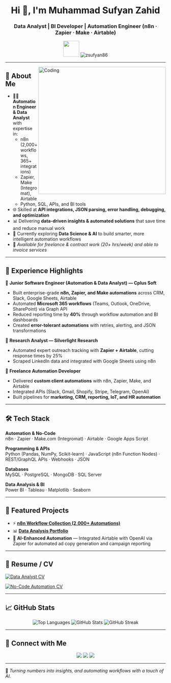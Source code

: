 <h1 align="center">Hi 👋, I'm Muhammad Sufyan Zahid</h1>
<h3 align="center">Data Analyst | BI Developer | Automation Engineer (n8n · Zapier · Make · Airtable)</h3>

<p align="center">
  <img src="https://media.giphy.com/media/hvRJCLFzcasrR4ia7z/giphy.gif" width="50"/>
  <img src="https://komarev.com/ghpvc/?username=zsufyan86&label=Profile%20views&color=0e75b6&style=flat" alt="zsufyan86"/>
</p>

---

<img align="right" alt="Coding" width="400" src="https://media.giphy.com/media/13HgwGsXF0aiGY/giphy.gif" />

## 🚀 About Me

- 👨‍💻 **Automation Engineer & Data Analyst** with expertise in:
  - n8n (2,000+ workflows, 365+ integrations)  
  - Zapier, Make (Integromat), Airtable  
  - Python, SQL, APIs, and BI tools  
- 🌐 Skilled at **API integrations, JSON parsing, error handling, debugging, and optimization**  
- 📊 Delivering **data-driven insights & automated solutions** that save time and reduce manual work  
- 🤖 Currently exploring **Data Science & AI** to build smarter, more intelligent automation workflows  
- 📧 *Available for freelance & contract work (20+ hrs/week) and able to invoice services*  

---

## 💼 Experience Highlights

🔸 **Junior Software Engineer (Automation & Data Analyst) — Cplus Soft**  
- Built enterprise-grade **n8n, Zapier, and Make automations** across CRM, Slack, Google Sheets, Airtable  
- Automated **Microsoft 365 workflows** (Teams, Outlook, OneDrive, SharePoint) via Graph API  
- Reduced reporting time by **40%** through workflow automation and BI dashboards  
- Created **error-tolerant automations** with retries, alerting, and JSON transformations  

🔸 **Research Analyst — Silverlight Research**  
- Automated expert outreach tracking with **Zapier + Airtable**, cutting response times by 25%  
- Scraped LinkedIn data and integrated with Google Sheets using n8n  

🔸 **Freelance Automation Developer**  
- Delivered **custom client automations** with n8n, Zapier, Make, and Airtable  
- Integrated APIs (Slack, Gmail, Shopify, Stripe, Telegram, OpenAI)  
- Built pipelines for **marketing, CRM, reporting, IoT, and HR automation**  

---

## 🛠️ Tech Stack

**Automation & No-Code**  
n8n · Zapier · Make.com (Integromat) · Airtable · Google Apps Script  

**Programming & APIs**  
Python (Pandas, NumPy, Scikit-learn) · JavaScript (n8n Function Nodes) · REST/GraphQL APIs · Webhooks · JSON  

**Databases**  
MySQL · PostgreSQL · MongoDB · SQL Server  

**Data Analysis & BI**  
Power BI · Tableau · Matplotlib · Seaborn  

---

## 📂 Featured Projects

- ⚡ [**n8n Workflow Collection (2,000+ Automations)**](https://github.com/zsufyan86/n8n-automations)  
- 📊 [**Data Analysis Portfolio**](https://github.com/zsufyan86/Data-Analysis-Portfolio)  
- 🤖 **AI-Enhanced Automation** — Integrated Airtable with OpenAI via Zapier for automated ad copy generation and campaign reporting  

---

## 📄 Resume / CV

[![Data Analyst CV](https://img.shields.io/badge/Data%20Analyst%20CV-View-red?style=for-the-badge&logo=googledrive)](https://drive.google.com/file/d/1PfjW1TFlTpFYqtlqUkOKM83x0LwoScY7/view?usp=drive_link)

[![No-Code Automation CV](https://img.shields.io/badge/No--Code%20Automation%20CV-View-blue?style=for-the-badge&logo=googledrive)](https://drive.google.com/file/d/1nWncqziviGbRI44SBQXUpr1iShr8tqWy/view?usp=drive_link)


---

## 📈 GitHub Stats

<p align="center">
  <img src="https://github-readme-stats.vercel.app/api/top-langs?username=zsufyan86&show_icons=true&locale=en&layout=compact" alt="Top Languages" />
  <img src="https://github-readme-stats.vercel.app/api?username=zsufyan86&show_icons=true&locale=en" alt="GitHub Stats" />
  <img src="https://github-readme-streak-stats.herokuapp.com/?user=zsufyan86&" alt="GitHub Streak" />
</p>

---

## 🔗 Connect with Me

<p align="center">
  <a href="mailto:zsufyan86@gmail.com"><img src="https://img.shields.io/badge/Email-D14836?style=for-the-badge&logo=gmail&logoColor=white"/></a>
  <a href="https://www.linkedin.com/in/sufyan-zahid-475201229/"><img src="https://img.shields.io/badge/LinkedIn-0077B5?style=for-the-badge&logo=linkedin&logoColor=white"/></a>
  <a href="https://github.com/zsufyan86"><img src="https://img.shields.io/badge/GitHub-100000?style=for-the-badge&logo=github&logoColor=white"/></a>
</p>

---

🎯 *Turning numbers into insights, and automating workflows with a touch of AI.*
